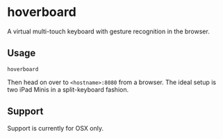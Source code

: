 # hoverboard

A virtual multi-touch keyboard with gesture recognition in the browser.

## Usage

```
hoverboard
```

Then head on over to `<hostname>:8080` from a browser. The ideal setup is two iPad Minis in a split-keyboard fashion.

## Support

Support is currently for OSX only.
